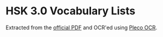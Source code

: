 # HSK 3.0 Vocabulary Lists

Extracted from the [official PDF](http://www.moe.gov.cn/jyb_xwfb/gzdt_gzdt/s5987/202103/t20210329_523304.html) and OCR'ed using [Pleco OCR](https://www.pleco.com).
